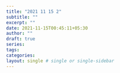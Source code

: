 ```yaml
---
title: "2021 11 15 2"
subtitle: ""
excerpt: ""
date: 2021-11-15T00:45:11+05:30
author: ""
draft: true
series:
tags:
categories:
layout: single # single or single-sidebar
---
```

